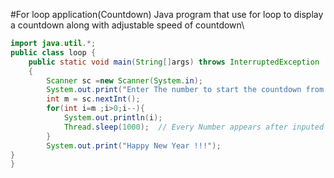 #For loop application(Countdown)
 Java program that use for loop to display a countdown along with adjustable speed of countdown\
```java
import java.util.*;
public class loop {
    public static void main(String[]args) throws InterruptedException 
    {
        Scanner sc =new Scanner(System.in); 
        System.out.print("Enter The number to start the countdown from: ");
        int m = sc.nextInt();
        for(int i=m ;i>0;i--){
            System.out.println(i);
            Thread.sleep(1000);  // Every Number appears after inputed value here it is 1000ms or 1s
        }
        System.out.print("Happy New Year !!!");
}
}
